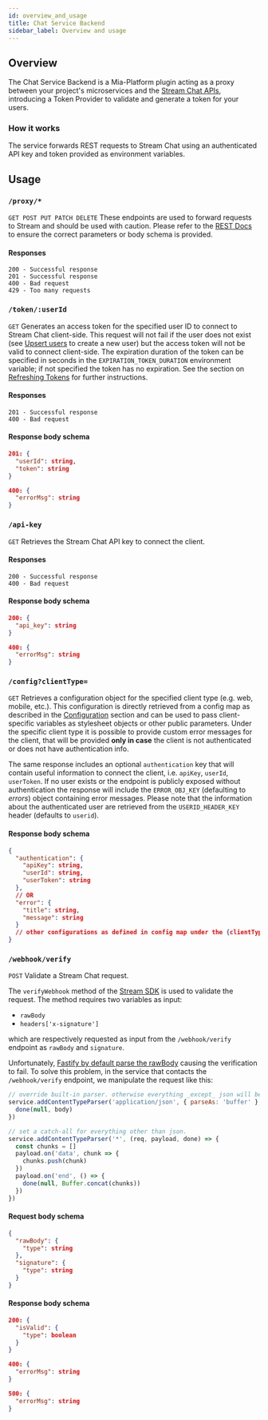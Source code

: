 ```yaml
---
id: overview_and_usage
title: Chat Service Backend
sidebar_label: Overview and usage
---
```

## Overview

The Chat Service Backend is a Mia-Platform plugin acting as a proxy between your project's microservices and the [Stream Chat APIs](https://getstream.io/chat/docs/rest/), introducing a Token Provider to validate and generate a token for your users.

### How it works

The service forwards REST requests to Stream Chat using an authenticated API key and token provided as environment variables.

## Usage

### `/proxy/*`

`GET POST PUT PATCH DELETE`
These endpoints are used to forward requests to Stream and should be used with caution. Please refer to the [REST Docs](https://getstream.io/chat/docs/rest) to ensure the correct parameters or body schema is provided.

#### Responses

```text
200 - Successful response
201 - Successful response
400 - Bad request
429 - Too many requests
```

### `/token/:userId`

`GET`
Generates an access token for the specified user ID to connect to Stream Chat client-side. This request will not fail if the user does not exist (see [Upsert users](https://getstream.io/chat/docs/rest/#users-updateusers) to create a new user) but the access token will not be valid to connect client-side. The expiration duration of the token can be specified in seconds in the `EXPIRATION_TOKEN_DURATION` environment variable; if not specified the token has no expiration. See the section on [Refreshing Tokens](https://getstream.io/chat/docs/node/tokens_and_authentication/?language=javascript&q=testing#how-to-refresh-expired-tokens) for further instructions.

#### Responses

```text
201 - Successful response
400 - Bad request
```

#### Response body schema

```json
201: {
  "userId": string,
  "token": string
}

400: {
  "errorMsg": string
}
```

### `/api-key`

`GET`
Retrieves the Stream Chat API key to connect the client.

#### Responses

```text
200 - Successful response
400 - Bad request
```

#### Response body schema

```json
200: {
  "api_key": string
}

400: {
  "errorMsg": string
}
```

### `/config?clientType=`

`GET`
Retrieves a configuration object for the specified client type (e.g. web, mobile, etc.).
This configuration is directly retrieved from a config map as described in the [Configuration](20_configuration.md) section and can be used to pass client-specific variables as stylesheet objects or other public parameters.
Under the specific client type it is possible to provide custom error messages for the client, that will be provided **only in case** the client is not authenticated or does not have authentication info.

The same response includes an optional `authentication` key that will contain useful information to connect the client, i.e. `apiKey`, `userId`, `userToken`. If no user exists or the endpoint is publicly exposed without authentication the response will include the `ERROR_OBJ_KEY` (defaulting to _errors_) object containing error messages. Please note that the information about the authenticated user are retrieved from the `USERID_HEADER_KEY` header (defaults to `userid`).

#### Response body schema

```json
{
  "authentication": {
    "apiKey": string,
    "userId": string,
    "userToken": string
  },
  // OR
  "error": {
    "title": string,
    "message": string
  }
  // other configurations as defined in config map under the {clientType} key
}
```

### `/webhook/verify`

`POST` Validate a Stream Chat request.

The `verifyWebhook` method of the [Stream SDK](https://getstream.io/chat/docs/react/webhooks_overview/) is used to validate the request. 
The method requires two variables as input:
- `rawBody`
- `headers['x-signature']`

which are respectively requested as input from the `/webhook/verify` endpoint as `rawBody` and `signature`.

Unfortunately, [Fastify by default parse the rawBody](https://github.com/fastify/fastify/issues/707) causing the verification to fail.
To solve this problem, in the service that contacts the `/webhook/verify` endpoint, we manipulate the request like this:

```js
// override built-in parser. otherwise everything _except_ json will be a buffer
service.addContentTypeParser('application/json', { parseAs: 'buffer' }, (req, body, done) => {
  done(null, body)
})

// set a catch-all for everything other than json.
service.addContentTypeParser('*', (req, payload, done) => {
  const chunks = []
  payload.on('data', chunk => {
    chunks.push(chunk)
  })
  payload.on('end', () => {
    done(null, Buffer.concat(chunks))
  })
})
```

#### Request body schema
```json
{
  "rawBody": {
    "type": string
  },
  "signature": {
    "type": string
  }
}
```

#### Response body schema
```json
200: {
  "isValid": {
    "type": boolean
  }
}

400: {
  "errorMsg": string
}

500: {
  "errorMsg": string
}
```
